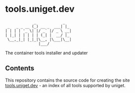 # tools.uniget.dev

```plaintext
             _            _
 _   _ _ __ (_) __ _  ___| |_
| | | | '_ \| |/ _` |/ _ \ __|
| |_| | | | | | (_| |  __/ |_
 \__,_|_| |_|_|\__, |\___|\__|
               |___/
```

The container tools installer and updater

## Contents

This repository contains the source code for creating the site [tools.uniget.dev](https://tools.uniget.dev) - an index of all tools supported by uniget.
